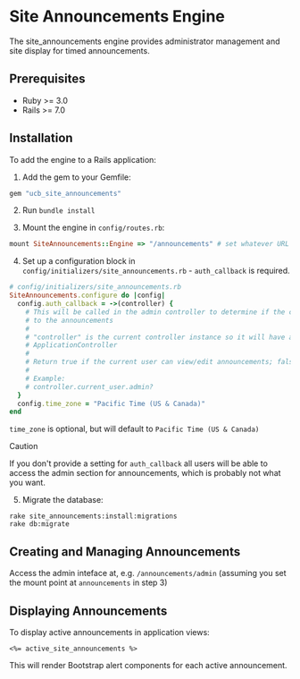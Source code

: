 # Site Announcements Engine

The site_announcements engine provides administrator management and site display for timed announcements.

## Prerequisites

   * Ruby >= 3.0
   * Rails >= 7.0

## Installation

To add the engine to a Rails application:

1. Add the gem to your Gemfile:

```ruby
gem "ucb_site_announcements"
```

2. Run `bundle install`

3. Mount the engine in `config/routes.rb`:

```ruby
mount SiteAnnouncements::Engine => "/announcements" # set whatever URL you'd like to use here
```

4. Set up a configuration block in `config/initializers/site_announcements.rb` - `auth_callback` is required.

```ruby
# config/initializers/site_announcements.rb
SiteAnnouncements.configure do |config|
  config.auth_callback = ->(controller) {
    # This will be called in the admin controller to determine if the current user can make changes
    # to the announcements
    #
    # "controller" is the current controller instance so it will have access to anything defined in your
    # ApplicationController
    #
    # Return true if the current user can view/edit announcements; false otherwise
    #
    # Example:
    # controller.current_user.admin?
  }
  config.time_zone = "Pacific Time (US & Canada)"
end
```

`time_zone` is optional, but will default to `Pacific Time (US & Canada)`

> [!CAUTION]
> If you don't provide a setting for `auth_callback` all users will be able to access the admin section for announcements, which is probably not what you want.

5. Migrate the database:

```
rake site_announcements:install:migrations
rake db:migrate
```

## Creating and Managing Announcements

Access the admin inteface at, e.g. `/announcements/admin` (assuming you set the mount point at `announcements` in step 3)

## Displaying Announcements

To display active announcements in application views:

```erb
<%= active_site_announcements %>
```

This will render Bootstrap alert components for each active announcement.
